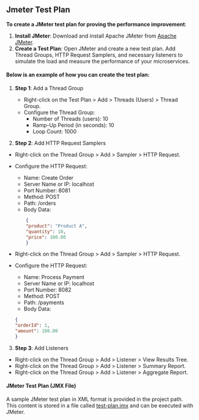 ## Jmeter Test Plan
**To create a JMeter test plan for proving the performance improvement**:
1. **Install JMeter**: Download and install Apache JMeter from [Apache JMeter](https://jmeter.apache.org/download_jmeter.cgi).
2. **Create a Test Plan**: Open JMeter and create a new test plan. Add Thread Groups, HTTP Request Samplers, and necessary listeners to simulate the load and measure the performance of your microservices.

#### Below is an example of how you can create the test plan:
1. **Step 1**: Add a Thread Group
    * Right-click on the Test Plan > Add > Threads (Users) > Thread Group.
    * Configure the Thread Group:
        - Number of Threads (users): 10
        - Ramp-Up Period (in seconds): 10
        - Loop Count: 1000

2. **Step 2**: Add HTTP Request Samplers
* Right-click on the Thread Group > Add > Sampler > HTTP Request.
* Configure the HTTP Request:
    - Name: Create Order
    - Server Name or IP: localhost
    - Port Number: 8081
    - Method: POST
    - Path: /orders
    - Body Data:
    ````json
        {
        "product": "Product A",
        "quantity": 10,
        "price": 100.00
        }
    ````

* Right-click on the Thread Group > Add > Sampler > HTTP Request.
* Configure the HTTP Request:
    - Name: Process Payment
    - Server Name or IP: localhost
    - Port Number: 8082
    - Method: POST
    - Path: /payments
    - Body Data:
    ```json
    {
    "orderId": 1,
    "amount": 100.00
    }
    ````

3. **Step 3**: Add Listeners
* Right-click on the Thread Group > Add > Listener > View Results Tree.
* Right-click on the Thread Group > Add > Listener > Summary Report.
* Right-click on the Thread Group > Add > Listener > Aggregate Report.

#### JMeter Test Plan (JMX File)
A sample JMeter test plan in XML format is provided in the project path.
This content is stored in a file called [test-plan.jmx](https://github.com/esmaeilsadeghijob/Application-of-Consensus-Algorithms-in-Improving-the-Scalability-of-Microservice-Architecture/blob/main/test-plan.jmx) and can be executed with JMeter.
